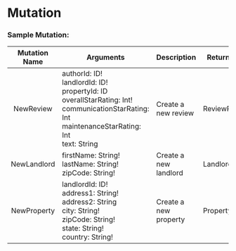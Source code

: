# Mutation


### Sample Mutation:


| Mutation Name | Arguments           | Description                                                       | Return Type |
|:-------------:|---------------------|-------------------------------------------------------------------|-------------|
| NewReview     | authorId: ID! <br/>landlordId: ID!<br/> propertyId: ID<br/> overallStarRating: Int!<br/> communicationStarRating: Int <br/> maintenanceStarRating: Int <br/> text: String| Create a new review | ReviewResult |
| NewLandlord   | firstName: String! <br/>lastName: String!<br/> zipCode: String!<br/> | Create a new landlord | LandlordResult |
| NewProperty   | landlordId: ID! <br/>address1: String!<br/> address2: String<br/> city: String!<br/> zipCode: String! <br/> state: String! <br/> country: String! | Create a new property | PropertyResult |